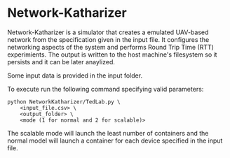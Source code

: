 # Network-Katharizer
Network-Katharizer is a simulator that creates a emulated UAV-based network from the specification given in the input file. It configures the networking aspects of the system and performs Round Trip Time (RTT) experimients. The output is written to the host machine's filesystem so it persists and it can be later anaylized.

Some input data is provided in the input folder.


To execute run the following command specifying valid parameters:

    python NetworkKatharizer/TedLab.py \
        <input_file.csv> \
        <output_folder> \
        <mode (1 for normal and 2 for scalable)>

The scalable mode will launch the least number of containers and the normal model will launch a container for each device specified in the input file.
